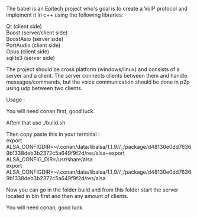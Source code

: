 The babel is an Epitech project who's goal is to create a VoIP protocol and implement it in c++ using the following libraries:  
  
Qt (client side)  
Boost (server/client side)  
BoostAsio (server side)  
PortAudio (client side)  
Opus (client side)  
sqlite3 (server side)  
  
The project should be cross platform (windows/linux) and consists of a server and a client. The server connects clients between them and handle messages/commands,   but the voice communication should be done in p2p using udp between two clients.  
  
Usage : 
  
You will need conan first, good luck.  
  
Afterr that use ./build.sh  
  
Then copy paste this in your terminal :  
export ALSA_CONFIGDIR=~/.conan/data/libalsa/1.1.9//_/package/d48130e0dd76369b1338deb3b2372c5a649f9f2d/res/alsa~export ALSA_CONFIG_DIR=/usr/share/alsa  
export ALSA_CONFIGDIR=~/.conan/data/libalsa/1.1.9//_/package/d48130e0dd76369b1338deb3b2372c5a649f9f2d/res/alsa  
  
Now you can go in the folder build and from this folder start the server located in bin first and then any amount of clients.  
  
You will need conan, good luck.  
